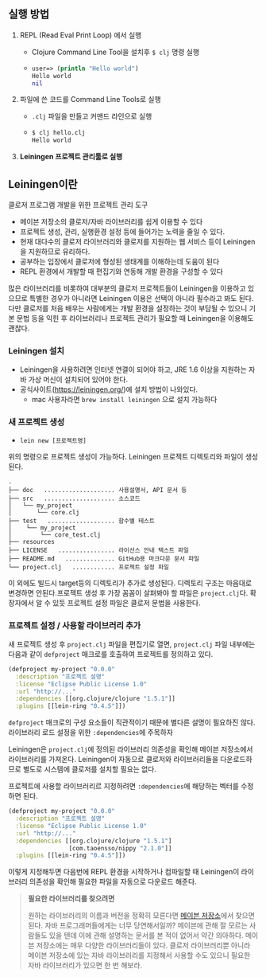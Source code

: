 ## 실행 방법

1. REPL (Read Eval Print Loop) 에서 실행

   - Clojure Command Line Tool을 설치후 `$ clj` 명령 실행

   - ```clojure
     user=> (println "Hello world")
     Hello world
     nil
     ```

2. 파일에 쓴 코드를 Command Line Tools로 실행

   - `.clj` 파일을 만들고 커맨드 라인으로 실행

   - ```clojure
     $ clj hello.clj
     Hello world
     ```

3. **Leiningen 프로젝트 관리툴로 실행**



## Leiningen이란

클로저 프로그램 개발을 위한 프로젝트 관리 도구

- 메이븐 저장소의 클로저/자바 라이브러리를 쉽게 이용할 수 있다
- 프로젝트 생성, 관리, 실행환경 설정 등에 들어가는 노력을 줄일 수 있다.
- 현재 대다수의 클로저 라이브러리와 클로저를 지원하는 웹 서비스 등이 Leiningen을 지원하므로 유리하다.
- 공부하는 입장에서 클로저에 형성된 생태계를 이해하는데 도움이 된다
- REPL 환경에서 개발할 때 편집기와 연동해 개발 환경을 구성할 수 있다

많은 라이브러리를 비롯하여 대부분의 클로저 프로젝트들이 Leiningen을 이용하고 있으므로 특별한 경우가 아니라면 Leiningen 이용은 선택이 아니라 필수라고 봐도 된다. 다만 클로저를 처음 배우는 사람에게는 개발 환경을 설정하는 것이 부담될 수 있으니 기본 문법 등을 익힌 후 라이브러리나 프로젝트 관리가 필요할 때 Leiningen을 이용해도 괜찮다.

### Leiningen 설치

- Leiningen을 사용하려면 인터넷 연결이 되어야 하고, JRE 1.6 이상을 지원하는 자바 가상 머신이 설치되어 있어야 한다.
- 공식사이트(https://leiningen.org/)에 설치 방법이 나와있다.
  - mac 사용자라면 `brew install leiningen` 으로 설치 가능하다

### 새 프로젝트 생성

- `lein new [프로젝트명]`

위의 명령으로 프로젝트 생성이 가능하다. Leiningen 프로젝트 디렉토리와 파일이 생성된다.

```
.
├── doc   .................... 사용설명서, API 문서 등
├── src   .................... 소스코드
│   └── my_project
│       └── core.clj
├── test   ................... 함수별 테스트
│    └── my_project
│        └── core_test.clj
├── resources
├── LICENSE   ................ 라이선스 안내 텍스트 파일
├── README.md   .............. GitHub용 마크다운 문서 파일
└── project.clj   ............ 프로젝트 설정 파일
```

이 외에도 빌드시 target등의 디렉토리가 추가로 생성된다. 디렉토리 구조는 마음대로 변경하면 안된다.프로젝트 생성 후 가장 꼼꼼이 살펴봐야 할 파일은 `project.clj`다. 확장자에서 알 수 있듯 프로젝트 설정 파일은 클로저 문법을 사용한다.

### 프로젝트 설정 / 사용할 라이브러리 추가

새 프로젝트 생성 후 `project.clj` 파일을 편집기로 열면, `project.clj` 파일 내부에는 다음과 같이 `defproject` 매크로를 호출하여 프로젝트를 정의하고 있다.

```clojure
(defproject my-project "0.0.0"
  :description "프로젝트 설명"
  :license "Eclipse Public License 1.0"
  :url "http://..."
  :dependencies [[org.clojure/clojure "1.5.1"]]
  :plugins [[lein-ring "0.4.5"]])
```

`defproject` 매크로의 구성 요소들이 직관적이기 때문에 별다른 설명이 필요하진 않다. 라이브러리 로드 설정을 위한 `:dependencies`에 주목하자

Leiningen은 `project.clj`에 정의된 라이브러리 의존성을 확인해 메이븐 저장소에서 라이브러리를 가져온다. Leiningen이 자동으로 클로저와 라이브러리들을 다운로드하므로 별도로 시스템에 클로저를 설치할 필요는 없다.

프로젝트에 사용할 라이브러리르 지정하려면 `:dependencies`에 해당하는 벡터를 수정하면 된다. 

```clojure
(defproject my-project "0.0.0"
  :description "프로젝트 설명"
  :license "Eclipse Public License 1.0"
  :url "http://..."
  :dependencies [[org.clojure/clojure "1.5.1"]
                 [com.taoensso/nippy "2.1.0"]]
  :plugins [[lein-ring "0.4.5"]])
```

이렇게 지정해두면 다음번에 REPL 환경을 시작하거나 컴파일할 때 Leiningen이 라이브러리 의존성을 확인해 필요한 파일을 자동으로 다운로드 해준다.

> **필요한 라이브러리를 찾으려면**
>
> 원하는 라이브러리의 이름과 버전을 정확히 모른다면 [메이븐 저장소](http://mvnrepository.com/)에서 찾으면 된다. 자바 프로그래머들에게는 너무 당연해서일까? 메이븐에 관해 잘 모르는 사람들도 있을 텐데 이에 관해 설명하는 문서를 본 적이 없어서 약간 의아하다.
> 메이븐 저장소에는 매우 다양한 라이브러리들이 있다. 클로저 라이브러리뿐 아니라 메이븐 저장소에 있는 자바 라이브러리를 지정해서 사용할 수도 있으니 필요한 자바 라이브러리가 있으면 한 번 해보라.